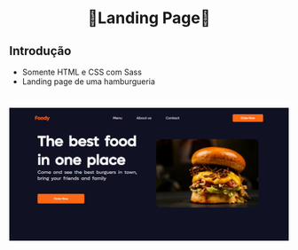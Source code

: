 # <h1 align="center">💈Landing Page💈</h1>

## Introdução
* Somente HTML e CSS com Sass
* Landing page de uma hamburgueria
  
#
<h1 align="center"><img src="./github/Foody.png" alt="Foody"></h1>
